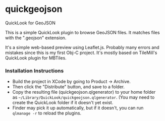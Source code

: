 quickgeojson
============

QuickLook for GeoJSON

This is a simple QuickLook plugin to browse GeoJSON files.  It matches files with the ".geojson" extension.

It's a simple web-based preview using Leaflet.js. Probably many errors and mistakes since this is my first Obj-C project. It's mostly based on TileMill's QuickLook plugin for MBTiles.

### Installation Instructions

* Build the project in XCode by going to Product -> Archive. 
* Then click the "Distribute" button, and save to a folder.
* Copy the resulting file (quickgeojson.qlgenerator) to your home folder as `~/Library/QuickLook/quickgeojson.qlgenerator`. (You may need to create the QuickLook folder if it doesn't yet exist.
* Finder may pick it up automatically, but if it doesn't, you can run `qlmanage -r` to reload the plugins.
